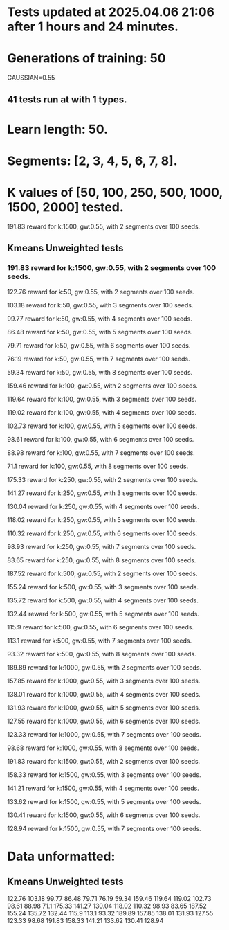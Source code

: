 # Tests updated at 2025.04.06 21:06 after 1 hours and 24 minutes.
# Generations of training: 50
GAUSSIAN=0.55
## 41 tests run at with 1 types.
# Learn length: 50.
# Segments: [2, 3, 4, 5, 6, 7, 8].
# K values of [50, 100, 250, 500, 1000, 1500, 2000] tested.

191.83 reward for k:1500, gw:0.55, with 2 segments over 100 seeds.


## Kmeans Unweighted tests
### 191.83 reward for k:1500, gw:0.55, with 2 segments over 100 seeds.

122.76 reward for k:50, gw:0.55, with 2 segments over 100 seeds.

103.18 reward for k:50, gw:0.55, with 3 segments over 100 seeds.

99.77 reward for k:50, gw:0.55, with 4 segments over 100 seeds.

86.48 reward for k:50, gw:0.55, with 5 segments over 100 seeds.

79.71 reward for k:50, gw:0.55, with 6 segments over 100 seeds.

76.19 reward for k:50, gw:0.55, with 7 segments over 100 seeds.

59.34 reward for k:50, gw:0.55, with 8 segments over 100 seeds.

159.46 reward for k:100, gw:0.55, with 2 segments over 100 seeds.

119.64 reward for k:100, gw:0.55, with 3 segments over 100 seeds.

119.02 reward for k:100, gw:0.55, with 4 segments over 100 seeds.

102.73 reward for k:100, gw:0.55, with 5 segments over 100 seeds.

98.61 reward for k:100, gw:0.55, with 6 segments over 100 seeds.

88.98 reward for k:100, gw:0.55, with 7 segments over 100 seeds.

71.1 reward for k:100, gw:0.55, with 8 segments over 100 seeds.

175.33 reward for k:250, gw:0.55, with 2 segments over 100 seeds.

141.27 reward for k:250, gw:0.55, with 3 segments over 100 seeds.

130.04 reward for k:250, gw:0.55, with 4 segments over 100 seeds.

118.02 reward for k:250, gw:0.55, with 5 segments over 100 seeds.

110.32 reward for k:250, gw:0.55, with 6 segments over 100 seeds.

98.93 reward for k:250, gw:0.55, with 7 segments over 100 seeds.

83.65 reward for k:250, gw:0.55, with 8 segments over 100 seeds.

187.52 reward for k:500, gw:0.55, with 2 segments over 100 seeds.

155.24 reward for k:500, gw:0.55, with 3 segments over 100 seeds.

135.72 reward for k:500, gw:0.55, with 4 segments over 100 seeds.

132.44 reward for k:500, gw:0.55, with 5 segments over 100 seeds.

115.9 reward for k:500, gw:0.55, with 6 segments over 100 seeds.

113.1 reward for k:500, gw:0.55, with 7 segments over 100 seeds.

93.32 reward for k:500, gw:0.55, with 8 segments over 100 seeds.

189.89 reward for k:1000, gw:0.55, with 2 segments over 100 seeds.

157.85 reward for k:1000, gw:0.55, with 3 segments over 100 seeds.

138.01 reward for k:1000, gw:0.55, with 4 segments over 100 seeds.

131.93 reward for k:1000, gw:0.55, with 5 segments over 100 seeds.

127.55 reward for k:1000, gw:0.55, with 6 segments over 100 seeds.

123.33 reward for k:1000, gw:0.55, with 7 segments over 100 seeds.

98.68 reward for k:1000, gw:0.55, with 8 segments over 100 seeds.

191.83 reward for k:1500, gw:0.55, with 2 segments over 100 seeds.

158.33 reward for k:1500, gw:0.55, with 3 segments over 100 seeds.

141.21 reward for k:1500, gw:0.55, with 4 segments over 100 seeds.

133.62 reward for k:1500, gw:0.55, with 5 segments over 100 seeds.

130.41 reward for k:1500, gw:0.55, with 6 segments over 100 seeds.

128.94 reward for k:1500, gw:0.55, with 7 segments over 100 seeds.


# Data unformatted:



## Kmeans Unweighted tests
122.76
103.18
99.77
86.48
79.71
76.19
59.34
159.46
119.64
119.02
102.73
98.61
88.98
71.1
175.33
141.27
130.04
118.02
110.32
98.93
83.65
187.52
155.24
135.72
132.44
115.9
113.1
93.32
189.89
157.85
138.01
131.93
127.55
123.33
98.68
191.83
158.33
141.21
133.62
130.41
128.94

